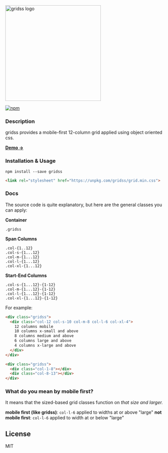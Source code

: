 <img src="https://user-images.githubusercontent.com/659829/34358025-e49c0b0e-ea00-11e7-990b-bc189723168d.png" alt="gridss logo" width="300">

[![npm](https://img.shields.io/npm/v/gridss.svg?style=flat-square)](https://www.npmjs.com/package/gridss)

### Description

gridss provides a mobile-first 12-column grid applied using object oriented css.

**[Demo →](https://codepen.io/briangonzalez/pen/jYyOOw?editors=1100)**


### Installation & Usage

```
npm install --save gridss
```

```html
<link rel="stylesheet" href="https://unpkg.com/gridss/grid.min.css">
```

### Docs

The source code is quite explanatory, but here are the general classes you can apply:

**Container**

```
.gridss
```

**Span Columns**
```
.col-{1..12}
.col-s-{1...12}
.col-m-{1...12}
.col-l-{1...12}
.col-xl-{1...12}
```

**Start-End Columns**

```
.col-s-{1...12}-{1-12}
.col-m-{1...12}-{1-12}
.col-l-{1...12}-{1-12}
.col-xl-{1...12}-{1-12}
```

For example:

```html
<div class="gridss">
  <div class="col-12 col-s-10 col-m-8 col-l-6 col-xl-4">
    12 columns mobile
    10 columns x-small and above
    8 columns medium and above
    6 columns large and above
    4 columns x-large and above
  </div>
</div>
```

```html
<div class="gridss">
  <div class="col-1-8"></div>
  <div class="col-8-13"></div>
</div>
```

### What do you mean by mobile first?

It means that the sized-based grid classes function on _that size and larger._

**mobile first (like gridss)**: `col-l-6` applied to widths at or above "large"
**not mobile first**: `col-l-6` applied to width at or below "large"

## License

MIT
